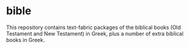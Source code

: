 # bible
This repository contains text-fabric packages of the biblical books (Old Testament and New Testament) in Greek, plus a number of extra biblical books in Greek.
